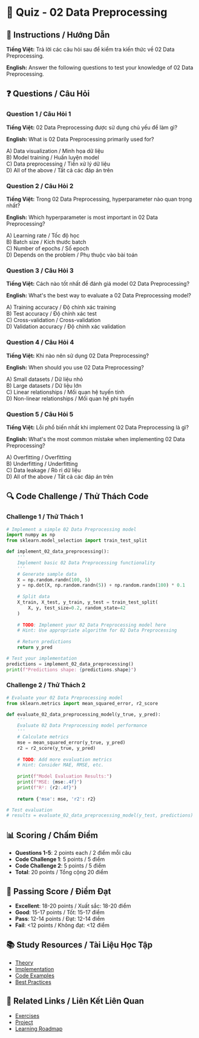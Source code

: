 # 🧠 Quiz - 02 Data Preprocessing

## 📝 Instructions / Hướng Dẫn

**Tiếng Việt:** Trả lời các câu hỏi sau để kiểm tra kiến thức về 02 Data Preprocessing.

**English:** Answer the following questions to test your knowledge of 02 Data Preprocessing.

## ❓ Questions / Câu Hỏi

### Question 1 / Câu Hỏi 1
**Tiếng Việt:** 02 Data Preprocessing được sử dụng chủ yếu để làm gì?

**English:** What is 02 Data Preprocessing primarily used for?

A) Data visualization / Minh họa dữ liệu  
B) Model training / Huấn luyện model  
C) Data preprocessing / Tiền xử lý dữ liệu  
D) All of the above / Tất cả các đáp án trên

### Question 2 / Câu Hỏi 2
**Tiếng Việt:** Trong 02 Data Preprocessing, hyperparameter nào quan trọng nhất?

**English:** Which hyperparameter is most important in 02 Data Preprocessing?

A) Learning rate / Tốc độ học  
B) Batch size / Kích thước batch  
C) Number of epochs / Số epoch  
D) Depends on the problem / Phụ thuộc vào bài toán

### Question 3 / Câu Hỏi 3
**Tiếng Việt:** Cách nào tốt nhất để đánh giá model 02 Data Preprocessing?

**English:** What's the best way to evaluate a 02 Data Preprocessing model?

A) Training accuracy / Độ chính xác training  
B) Test accuracy / Độ chính xác test  
C) Cross-validation / Cross-validation  
D) Validation accuracy / Độ chính xác validation

### Question 4 / Câu Hỏi 4
**Tiếng Việt:** Khi nào nên sử dụng 02 Data Preprocessing?

**English:** When should you use 02 Data Preprocessing?

A) Small datasets / Dữ liệu nhỏ  
B) Large datasets / Dữ liệu lớn  
C) Linear relationships / Mối quan hệ tuyến tính  
D) Non-linear relationships / Mối quan hệ phi tuyến

### Question 5 / Câu Hỏi 5
**Tiếng Việt:** Lỗi phổ biến nhất khi implement 02 Data Preprocessing là gì?

**English:** What's the most common mistake when implementing 02 Data Preprocessing?

A) Overfitting / Overfitting  
B) Underfitting / Underfitting  
C) Data leakage / Rò rỉ dữ liệu  
D) All of the above / Tất cả các đáp án trên

## 🔍 Code Challenge / Thử Thách Code

### Challenge 1 / Thử Thách 1
```python
# Implement a simple 02 Data Preprocessing model
import numpy as np
from sklearn.model_selection import train_test_split

def implement_02_data_preprocessing():
    '''
    Implement basic 02 Data Preprocessing functionality
    '''
    # Generate sample data
    X = np.random.randn(100, 5)
    y = np.dot(X, np.random.randn(5)) + np.random.randn(100) * 0.1
    
    # Split data
    X_train, X_test, y_train, y_test = train_test_split(
        X, y, test_size=0.2, random_state=42
    )
    
    # TODO: Implement your 02 Data Preprocessing model here
    # Hint: Use appropriate algorithm for 02 Data Preprocessing
    
    # Return predictions
    return y_pred

# Test your implementation
predictions = implement_02_data_preprocessing()
print(f"Predictions shape: {predictions.shape}")
```

### Challenge 2 / Thử Thách 2
```python
# Evaluate your 02 Data Preprocessing model
from sklearn.metrics import mean_squared_error, r2_score

def evaluate_02_data_preprocessing_model(y_true, y_pred):
    '''
    Evaluate 02 Data Preprocessing model performance
    '''
    # Calculate metrics
    mse = mean_squared_error(y_true, y_pred)
    r2 = r2_score(y_true, y_pred)
    
    # TODO: Add more evaluation metrics
    # Hint: Consider MAE, RMSE, etc.
    
    print(f"Model Evaluation Results:")
    print(f"MSE: {mse:.4f}")
    print(f"R²: {r2:.4f}")
    
    return {'mse': mse, 'r2': r2}

# Test evaluation
# results = evaluate_02_data_preprocessing_model(y_test, predictions)
```

## 📊 Scoring / Chấm Điểm

- **Questions 1-5**: 2 points each / 2 điểm mỗi câu
- **Code Challenge 1**: 5 points / 5 điểm
- **Code Challenge 2**: 5 points / 5 điểm
- **Total**: 20 points / Tổng cộng 20 điểm

## 🎯 Passing Score / Điểm Đạt

- **Excellent**: 18-20 points / Xuất sắc: 18-20 điểm
- **Good**: 15-17 points / Tốt: 15-17 điểm  
- **Pass**: 12-14 points / Đạt: 12-14 điểm
- **Fail**: <12 points / Không đạt: <12 điểm

## 📚 Study Resources / Tài Liệu Học Tập

- [Theory](./THEORY_02_data_preprocessing.md)
- [Implementation](./IMPLEMENTATION_02_data_preprocessing.md)
- [Code Examples](./CODE_EXAMPLES_02_data_preprocessing.md)
- [Best Practices](./BEST_PRACTICES_02_data_preprocessing.md)

## 🔗 Related Links / Liên Kết Liên Quan

- [Exercises](./EXERCISES_02_data_preprocessing.md)
- [Project](./PROJECT_02_data_preprocessing.md)
- [Learning Roadmap](./LEARNING_ROADMAP_02_data_preprocessing.md)
